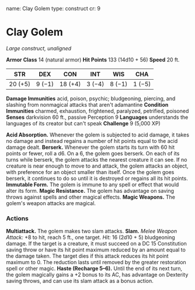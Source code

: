 name: Clay Golem
type: construct
cr: 9

# Clay Golem
_Large construct, unaligned_

**Armor Class** 14 (natural armor)
**Hit Points** 133 (14d10 + 56)
**Speed** 20 ft.

| STR     | DEX     | CON     | INT     | WIS     | CHA     |
|---------|---------|---------|---------|---------|---------|
| 20 (+5) | 9 (−1)  | 18 (+4) | 3 (−4)  | 8 (−1)  | 1 (−5)  |

**Damage Immunities** acid, poison, psychic; bludgeoning, piercing, and slashing from nonmagical attacks that aren't adamantine
**Condition Immunities** charmed, exhaustion, frightened, paralyzed, petrified, poisoned
**Senses** darkvision 60 ft., passive Perception 9
**Languages** understands the languages of its creator but can't speak
**Challenge** 9 (5,000 XP)

**Acid Absorption.** Whenever the golem is subjected to acid damage, it takes no damage and instead regains a number of hit points equal to the acid damage dealt.
**Berserk.** Whenever the golem starts its turn with 60 hit points or fewer, roll a d6. On a 6, the golem goes berserk. On each of its turns while berserk, the golem attacks the nearest creature it can see. If no creature is near enough to move to and attack, the golem attacks an object, with preference for an object smaller than itself. Once the golem goes berserk, it continues to do so until it is destroyed or regains all its hit points.
**Immutable Form.** The golem is immune to any spell or effect that would alter its form.
**Magic Resistance.** The golem has advantage on saving throws against spells and other magical effects.
**Magic Weapons.** The golem's weapon attacks are magical.

### Actions
**Multiattack.** The golem makes two slam attacks.
**Slam.** _Melee Weapon Attack:_ +8 to hit, reach 5 ft., one target. _Hit:_ 16 (2d10 + 5) bludgeoning damage. If the target is a creature, it must succeed on a DC 15 Constitution saving throw or have its hit point maximum reduced by an amount equal to the damage taken. The target dies if this attack reduces its hit point maximum to 0. The reduction lasts until removed by the greater restoration spell or other magic.
**Haste (Recharge 5–6).** Until the end of its next turn, the golem magically gains a +2 bonus to its AC, has advantage on Dexterity saving throws, and can use its slam attack as a bonus action.
